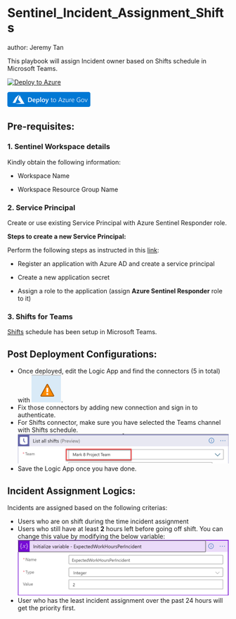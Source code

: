# Sentinel_Incident_Assignment_Shifts


author: Jeremy Tan

This playbook will assign Incident owner based on Shifts schedule in Microsoft Teams.

[![Deploy to Azure](https://aka.ms/deploytoazurebutton)](https://portal.azure.com/#create/Microsoft.Template/uri/https%3A%2F%2Fraw.githubusercontent.com%2Ftatecksi%2FSentinelPlaybooks%2Fmaster%2FSentinel_Incident_Assignment_Shifts%2FSentinel_Incident_Assignment_Shifts.json)


[![Deploy to Azure Gov](https://raw.githubusercontent.com/Azure/azure-quickstart-templates/master/1-CONTRIBUTION-GUIDE/images/deploytoazuregov.png)](https://portal.azure.us/#create/Microsoft.Template/uri/https%3A%2F%2Fraw.githubusercontent.com%2Ftatecksi%2FSentinelPlaybooks%2Fmaster%2FSentinel_Incident_Assignment_Shifts%2FSentinel_Incident_Assignment_Shifts.json)



## Pre-requisites:

### 1. Sentinel Workspace details
Kindly obtain the following information:

- Workspace Name

- Workspace Resource Group Name

### 2. Service Principal
Create or use existing Service Principal with Azure Sentinel Responder role.

**Steps to create a new Service Principal:**

Perform the following steps as instructed in this [link](https://docs.microsoft.com/en-us/azure/active-directory/develop/howto-create-service-principal-portal):

- Register an application with Azure AD and create a service principal

- Create a new application secret

- Assign a role to the application (assign **Azure Sentinel Responder** role to it)


### 3. Shifts for Teams
[Shifts](https://support.microsoft.com/en-us/office/get-started-in-shifts-5f3e30d8-1821-4904-be26-c3cd25a497d6) schedule has been setup in Microsoft Teams.



## Post Deployment Configurations:

- Once deployed, edit the Logic App and find the connectors (5 in total) with ![](media/Pic1.png). 
- Fix those connectors by adding new connection and sign in to authenticate.
- For Shifts connector, make sure you have selected the Teams channel with Shifts schedule.
    ![](media/Pic3.png?s=50)
- Save the Logic App once you have done.



## Incident Assignment Logics:

Incidents are assigned based on the following criterias:

- Users who are on shift during the time incident assignment
- Users who still have at least **2** hours left before going off shift. 
   You can change this value by modifying the below variable:
       ![](media/Pic4.png?s=100)
- User who has the least incident assignment over the past 24 hours will get the priority first.